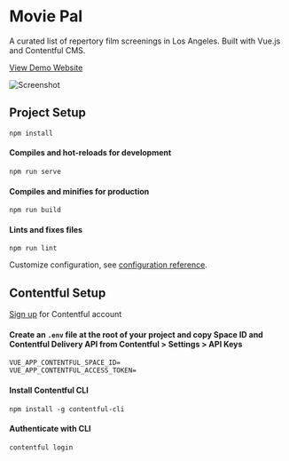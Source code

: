 # Movie Pal

A curated list of repertory film screenings in Los Angeles. Built with Vue.js and Contentful CMS.

[View Demo Website](https://losangeles-moviepal.netlify.app/)

![Screenshot](https://user-images.githubusercontent.com/34425888/192181220-7f9f291d-793f-4f5a-bb0f-c025c1b44bd3.png)

##  Project Setup
```
npm install
```

#### Compiles and hot-reloads for development
```
npm run serve
```

#### Compiles and minifies for production
```
npm run build
```

#### Lints and fixes files
```
npm run lint
```

Customize configuration, see [configuration reference](https://cli.vuejs.org/config/).

##  Contentful Setup

[Sign up](https://www.contentful.com/sign-up/) for Contentful account

#### Create an `.env` file at the root of your project and copy Space ID and Contentful Delivery API from Contentful > Settings > API Keys
```
VUE_APP_CONTENTFUL_SPACE_ID=
VUE_APP_CONTENTFUL_ACCESS_TOKEN=
```

#### Install Contentful CLI
```
npm install -g contentful-cli
```

#### Authenticate with CLI
```
contentful login
```
